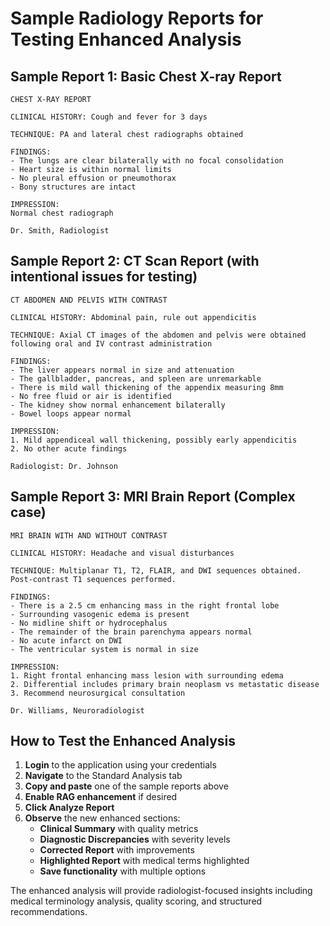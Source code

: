 # Sample Radiology Reports for Testing Enhanced Analysis

## Sample Report 1: Basic Chest X-ray Report
```
CHEST X-RAY REPORT

CLINICAL HISTORY: Cough and fever for 3 days

TECHNIQUE: PA and lateral chest radiographs obtained

FINDINGS:
- The lungs are clear bilaterally with no focal consolidation
- Heart size is within normal limits
- No pleural effusion or pneumothorax
- Bony structures are intact

IMPRESSION: 
Normal chest radiograph

Dr. Smith, Radiologist
```

## Sample Report 2: CT Scan Report (with intentional issues for testing)
```
CT ABDOMEN AND PELVIS WITH CONTRAST

CLINICAL HISTORY: Abdominal pain, rule out appendicitis

TECHNIQUE: Axial CT images of the abdomen and pelvis were obtained following oral and IV contrast administration

FINDINGS:
- The liver appears normal in size and attenuation
- The gallbladder, pancreas, and spleen are unremarkable
- There is mild wall thickening of the appendix measuring 8mm
- No free fluid or air is identified
- The kidney show normal enhancement bilaterally
- Bowel loops appear normal

IMPRESSION:
1. Mild appendiceal wall thickening, possibly early appendicitis
2. No other acute findings

Radiologist: Dr. Johnson
```

## Sample Report 3: MRI Brain Report (Complex case)
```
MRI BRAIN WITH AND WITHOUT CONTRAST

CLINICAL HISTORY: Headache and visual disturbances

TECHNIQUE: Multiplanar T1, T2, FLAIR, and DWI sequences obtained. Post-contrast T1 sequences performed.

FINDINGS:
- There is a 2.5 cm enhancing mass in the right frontal lobe
- Surrounding vasogenic edema is present
- No midline shift or hydrocephalus
- The remainder of the brain parenchyma appears normal
- No acute infarct on DWI
- The ventricular system is normal in size

IMPRESSION:
1. Right frontal enhancing mass lesion with surrounding edema
2. Differential includes primary brain neoplasm vs metastatic disease
3. Recommend neurosurgical consultation

Dr. Williams, Neuroradiologist
```

## How to Test the Enhanced Analysis

1. **Login** to the application using your credentials
2. **Navigate** to the Standard Analysis tab
3. **Copy and paste** one of the sample reports above
4. **Enable RAG enhancement** if desired
5. **Click Analyze Report**
6. **Observe** the new enhanced sections:
   - **Clinical Summary** with quality metrics
   - **Diagnostic Discrepancies** with severity levels  
   - **Corrected Report** with improvements
   - **Highlighted Report** with medical terms highlighted
   - **Save functionality** with multiple options

The enhanced analysis will provide radiologist-focused insights including medical terminology analysis, quality scoring, and structured recommendations.
